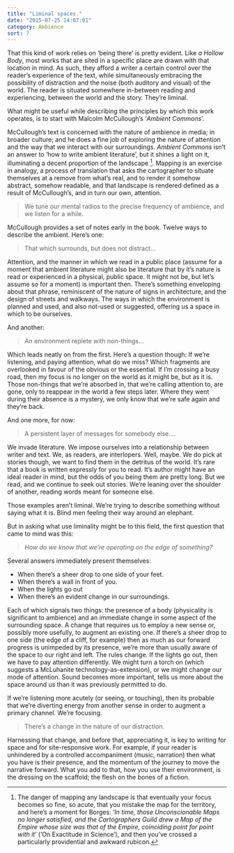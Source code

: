 ```yaml
---
title: "Liminal spaces."
date: "2015-07-25 14:07:01"
category: Ambience
sort: 7
---
```


That this kind of work relies on ‘being there’ is pretty evident. Like
*a Hollow Body*, most works that are sited in a specific place are drawn
with that location in mind. As such, they afford a writer a certain
control over the reader’s experience of the text, while simultaneously
embracing the possibility of distraction and the noise (both auditory
and visual) of the world. The reader is situated somewhere in-between
reading and experiencing, between the world and the story. They’re
liminal.

What might be useful while describing the principles by which this work
operates, is to start with Malcolm McCullough’s ‘*Ambient Commons*’.

McCullough’s text is concerned with the nature of ambience in media; in
broader culture; and he does a fine job of exploring the nature of
attention and the way that we interact with our surroundings. *Ambient
Commons* isn’t an answer to ‘how to write ambient literature’, but it
shines a light on it, illuminating a decent proportion of the landscape
[^1]. Mapping is an exercise in analogy, a process of translation that
asks the cartographer to situate themselves at a remove from what’s
real, and to render it somehow abstract, somehow readable, and that
landscape is rendered defined as a result of McCullough’s, and in turn
our own, attention.

> We tune our mental radios to the precise frequency of ambience, and we
> listen for a while.

McCullough provides a set of notes early in the book. Twelve ways to
describe the ambient. Here’s one:

> That which surrounds, but does not distract…

Attention, and the manner in which we read in a public place (assume for
a moment that ambient literature might also be literature that by it’s
nature is read or experienced in a physical, public space. It might not
be, but let’s assume so for a moment) is important then. There’s
something enveloping about that phrase, reminiscent of the nature of
signs in architecture, and the design of streets and walkways. The ways
in which the environment is planned and used, and also not-used or
suggested, offering us a space in which to be ourselves.

And another:

>An environment replete with non-things…

Which leads neatly on from the first. Here’s a question though: If we’re
listening, and paying attention, what do we miss? Which fragments are
overlooked in favour of the obvious or the essential. If I’m crossing a
busy road, then my focus is no longer on the world as it might be, but
as it is. Those non-things that we’re absorbed in, that we’re calling
attention to, are gone, only to reappear in the world a few steps later.
Where they went during their absence is a mystery, we only know that
we’re safe again and they’re back.

And one more, for now:

> A persistent layer of messages for somebody else….

We invade literature. We impose ourselves into a relationship between
writer and text. We, as readers, are interlopers. Well, maybe. We do
pick at stories though, we want to find them in the detritus of the
world. It’s rare that a book is written expressly for you to read. It’s
author might have an ideal reader in mind, but the odds of you being
them are pretty long. But we read, and we continue to seek out stories.
We’re leaning over the shoulder of another, reading words meant for
someone else.

Those examples aren’t liminal. We’re trying to describe something
without saying what it is. Blind men feeling their way around an
elephant.

But in asking what use liminality might be to this field, the first
question that came to mind was this:

>*How do we know that we’re operating on the edge of something?*

Several answers immediately present themselves:

- When there’s a sheer drop to one side of your feet.
- When there’s a wall in front of you.
- When the lights go out  
- When there’s an evident change in our surroundings.

Each of which signals two things: the presence of a body (physicality
is significant to ambience) and an immediate change in some aspect of
the surrounding space. A change that requires us to employ a new sense
or, possibly more usefully, to augment an existing one. If there’s a
sheer drop to one side (the edge of a cliff, for example) then as much
as our forward progress is unimpeded by its presence, we’re more than
usually aware of the space to our right and left. The rules change. If
the lights go out, then we have to pay attention differently. We might
turn a torch on (which suggests a McLuhanite technology-as-extension),
or we might change our mode of attention. Sound becomes more important,
tells us more about the space around us than it was previously permitted
to do.

If we’re listening more acutely (or seeing, or touching), then its
probable that we’re diverting energy from another sense in order to
augment a primary channel. We’re focusing.

>There’s a change in the nature of our distraction.

Harnessing that change, and before that, appreciating it, is key to
writing for space and for site-responsive work. For example, if your
reader is unhindered by a controlled accompaniment (music, narration)
then what you have is their presence, and the momentum of the journey to
move the narrative forward. What you add to that, how you use their
environment, is the dressing on the scaffold; the flesh on the bones of
a fiction.



[^1]: The danger of mapping any landscape is that eventually
    your focus becomes so fine, so acute, that you mistake the map for
    the territory, and here’s a moment for Borges: ‘*In time, those
    Unconscionable Maps no longer satisfied, and the Cartographers Guild
    drew a Map of the Empire whose size was that of the Empire,
    coinciding point for point with it*’ (‘On Exactitude in Science’),
    and then you’ve crossed a particularly providential and awkward
    rubicon.
